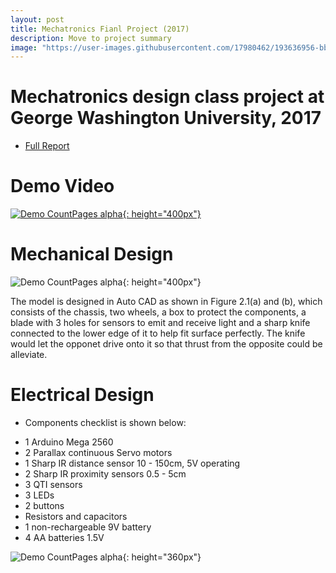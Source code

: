 ```yaml
---
layout: post
title: Mechatronics Fianl Project (2017)
description: Move to project summary
image: "https://user-images.githubusercontent.com/17980462/193636956-bb2de0b4-cf6f-470c-b0be-2fac3f1d80a3.png"
---
```

Mechatronics design class project at George Washington University, 2017
=============

* [Full Report](https://drive.google.com/file/d/0B70VcBfPVyXCcnBieW52aXhXMms/view?usp=sharing&resourcekey=0-fFHhLzUO0c0UKWGsj3hToQ)


Demo Video
==============

[![Demo CountPages alpha](https://user-images.githubusercontent.com/17980462/193636956-bb2de0b4-cf6f-470c-b0be-2fac3f1d80a3.png){: height="400px"}](https://user-images.githubusercontent.com/17980462/180151620-37250613-1ab7-43f3-bf49-7c5bee0e9499.mp4)



Mechanical Design
==============

![Demo CountPages alpha](https://user-images.githubusercontent.com/17980462/193636531-1a77bab3-ba14-49d9-8c1e-7e3a69f11006.png){: height="400px"}


The model is designed in Auto CAD as shown in Figure 2.1(a) and (b), which consists of
the chassis, two wheels, a box to protect the components, a blade with 3 holes for
sensors to emit and receive light and a sharp knife connected to the lower edge of it to
help fit surface perfectly. The knife would let the opponet drive onto it so that thrust
from the opposite could be alleviate.


Electrical Design
==============
* Components checklist is shown below:
- 1 Arduino Mega 2560
- 2 Parallax continuous Servo motors
- 1 Sharp IR distance sensor 10 - 150cm, 5V operating
- 2 Sharp IR proximity sensors 0.5 - 5cm
- 3 QTI sensors
- 3 LEDs
- 2 buttons
- Resistors and capacitors
- 1 non-rechargeable 9V battery
- 4 AA batteries 1.5V

![Demo CountPages alpha](https://user-images.githubusercontent.com/17980462/193636789-1795d958-d934-4004-aaac-e89d58cda9e5.png){: height="360px"}

